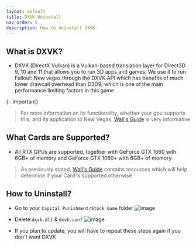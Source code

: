 ```yaml
---
layout: default
title: DXVK Uninstall
nav_order: 5
description: How to Uninstall DXVK
---
```


## **What is DXVK?**

- DXVK (DirectX Vulkan) is a Vulkan-based translation layer for Direct3D 9, 10 and 11 that allows you to run 3D apps and games. We use it to run Fallout: New vegas through the DXVK API which has benefits of much lower drawcall overhead than D3D9, which is one of the main performance limiting factors in this game

{: .important}
> For more information on its functionality, whether your gpu supports this, and its application to New Vegas, [Wall's Guide](https://wallsogb.github.io/FalloutNV-Performance-Guide/#DXVK) is very informative

## **What Cards are Supported?**
- All RTX GPUs are supported, together with GeForce GTX 1660 with 6GB+ of memory and GeForce GTX 1060+ with 6GB+ of memory
> As previously stated, [Wall's Guide](https://wallsogb.github.io/FalloutNV-Performance-Guide/#DXVK) contains resources which will help determine if your Card is supported otherwise

## **How to Uninstall?**
- Go to your `Capital Punishment/Stock Game` folder
![image](https://user-images.githubusercontent.com/112358568/207145060-b823bdde-386e-4ee1-a228-b8a129129040.png)

- Delete `dxvk.dll` & `dxvk.conf`
![image](https://user-images.githubusercontent.com/112358568/207145130-31ad44f0-b345-413a-8eba-cc50615a0eee.png)

- If you plan to update, you will have to repeat these steps again if you don't want DXVK

